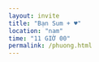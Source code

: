 ```yaml
---
layout: invite
title: "Bạn Sum + ♥"
location: "nam"
time: "11 GIỜ 00"
permalink: /phuong.html
---
```


